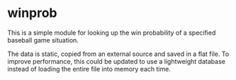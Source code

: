# winprob

This is a simple module for looking up the win probability of a specified baseball game situation.

The data is static, copied from an external source and saved in a flat file.  To improve performance, this could be updated to use a lightweight database instead of loading the entire file into memory each time.
